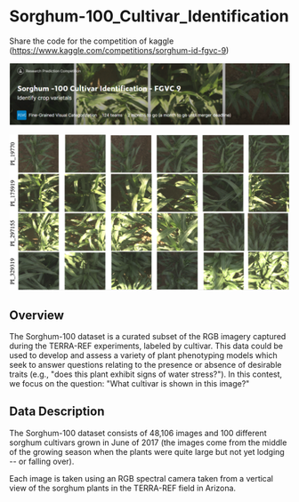 # Sorghum-100_Cultivar_Identification
Share the code for the competition of kaggle (https://www.kaggle.com/competitions/sorghum-id-fgvc-9)

![top-image](./docs/readme/images/top-image.png)

![figure_1](./docs/readme/images/figure_1.png)

## Overview
The Sorghum-100 dataset is a curated subset of the RGB imagery captured during the TERRA-REF experiments, labeled by cultivar. This data could be used to develop and assess a variety of plant phenotyping models which seek to answer questions relating to the presence or absence of desirable traits (e.g., "does this plant exhibit signs of water stress?"). In this contest, we focus on the question: "What cultivar is shown in this image?"

## Data Description
The Sorghum-100 dataset consists of 48,106 images and 100 different sorghum cultivars grown in June of 2017 (the images come from the middle of the growing season when the plants were quite large but not yet lodging -- or falling over).

Each image is taken using an RGB spectral camera taken from a vertical view of the sorghum plants in the TERRA-REF field in Arizona.